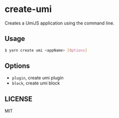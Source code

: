 # create-umi

Creates a UmiJS application using the command line.

## Usage

```bash
$ yarn create umi <appName> [Options]
```

## Options

* `plugin`, create umi plugin
* `block`, create umi block

## LICENSE

MIT
